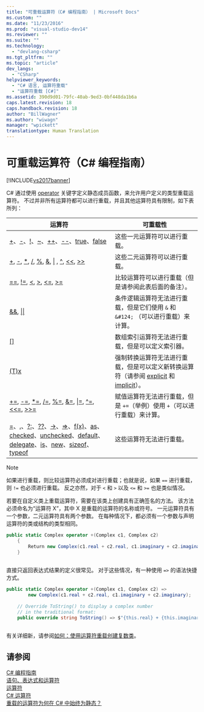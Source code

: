 ```yaml
---
title: "可重载运算符（C# 编程指南） | Microsoft Docs"
ms.custom: ""
ms.date: "11/23/2016"
ms.prod: "visual-studio-dev14"
ms.reviewer: ""
ms.suite: ""
ms.technology: 
  - "devlang-csharp"
ms.tgt_pltfrm: ""
ms.topic: "article"
dev_langs: 
  - "CSharp"
helpviewer_keywords: 
  - "C# 语言, 运算符重载"
  - "运算符重载 [C#]"
ms.assetid: 390d9d01-79fc-40ab-9ed3-0bf448da1b6a
caps.latest.revision: 18
caps.handback.revision: 18
author: "BillWagner"
ms.author: "wiwagn"
manager: "wpickett"
translationtype: Human Translation
---
```

# 可重载运算符（C# 编程指南）
[!INCLUDE[vs2017banner](../../../csharp/includes/vs2017banner.md)]

C\# 通过使用 [operator](../../../csharp/language-reference/keywords/operator.md) 关键字定义静态成员函数，来允许用户定义的类型重载运算符。  不过并非所有运算符都可以进行重载，并且其他运算符具有限制，如下表所列：  
  
|运算符|可重载性|  
|---------|----------|  
|[\+](../../../csharp/language-reference/operators/addition-operator.md)、[\-](../../../csharp/language-reference/operators/subtraction-operator.md)、[\!](../../../csharp/language-reference/operators/logical-negation-operator.md)、[~](../../../csharp/language-reference/operators/bitwise-complement-operator.md)、[\+\+](../../../csharp/language-reference/operators/increment-operator.md)、[\-\-](../../../csharp/language-reference/operators/decrement-operator.md)、[true](../../../csharp/language-reference/keywords/true.md)、[false](../../../csharp/language-reference/keywords/false.md)|这些一元运算符可以进行重载。|  
|[\+](../../../csharp/language-reference/operators/addition-operator.md), [\-](../../../csharp/language-reference/operators/subtraction-operator.md), [\*](../../../csharp/language-reference/operators/multiplication-operator.md), [\/](../../../csharp/language-reference/operators/division-operator.md), [%](../../../csharp/language-reference/operators/modulus-operator.md), [&](../../../csharp/language-reference/operators/and-operator.md),                              [&#124;](../../../csharp/language-reference/operators/or-operator.md) , [^](../../../csharp/language-reference/operators/xor-operator.md), [\<\<](../../../csharp/language-reference/operators/left-shift-operator.md), [\>\>](../../../csharp/language-reference/operators/right-shift-operator.md)|这些二元运算符可以进行重载。|  
|[\=\=](../../../csharp/language-reference/operators/equality-comparison-operator.md), [\!\=](../../../csharp/language-reference/operators/not-equal-operator.md), [\<](../../../csharp/language-reference/operators/less-than-operator.md), [\>](../../../csharp/language-reference/operators/greater-than-operator.md), [\<\=](../../../csharp/language-reference/operators/less-than-equal-operator.md), [\>\=](../../../csharp/language-reference/operators/greater-than-equal-operator.md)|比较运算符可以进行重载（但是请参阅此表后面的备注）。|  
|[&&](../../../csharp/language-reference/operators/conditional-and-operator.md), [&#124;&#124;](../../../csharp/language-reference/operators/conditional-or-operator.md)|条件逻辑运算符无法进行重载，但是它们使用 `&` 和                               `&#124;` （可以进行重载）来计算。|  
|[&#91;&#93;](../../../csharp/language-reference/operators/index-operator.md)|数组索引运算符无法进行重载，但是可以定义索引器。|  
|[\(T\)x](../../../csharp/language-reference/operators/invocation-operator.md)|强制转换运算符无法进行重载，但是可以定义新转换运算符（请参阅 [explicit](../../../csharp/language-reference/keywords/explicit.md) 和 [implicit](../../../csharp/language-reference/keywords/implicit.md)）。|  
|[\+\=](../../../csharp/language-reference/operators/addition-assignment-operator.md), [\-\=](../../../csharp/language-reference/operators/subtraction-assignment-operator-1.md), [\*\=](../../../csharp/language-reference/operators/multiplication-assignment-operator.md), [\/\=](../../../csharp/language-reference/operators/subtraction-assignment-operator.md), [%\=](../../../csharp/language-reference/operators/modulus-assignment-operator.md), [&\=](../../../csharp/language-reference/operators/and-assignment-operator.md), [&#124;\=](../../../csharp/language-reference/operators/or-assignment-operator.md), [^\=](../../../csharp/language-reference/operators/xor-assignment-operator.md), [\<\<\=](../../../csharp/language-reference/operators/left-shift-assignment-operator.md), [\>\>\=](../../../csharp/language-reference/operators/right-shift-assignment-operator.md)|赋值运算符无法进行重载，但是 `+=`（举例）使用 `+`（可以进行重载）来计算。|  
|[\=](../../../csharp/language-reference/operators/assignment-operator.md)、[.](../../../csharp/language-reference/operators/member-access-operator.md)、[?:](../../../csharp/language-reference/operators/conditional-operator.md)、[??](../../../csharp/language-reference/operators/null-conditional-operator.md)、[\-\>](../../../csharp/language-reference/operators/dereference-operator.md)、[\=\>](../../../csharp/language-reference/operators/lambda-operator.md)、[f\(x\)](../../../csharp/language-reference/operators/invocation-operator.md)、[as](../../../csharp/language-reference/keywords/as.md)、[checked](../../../csharp/language-reference/keywords/checked.md)、[unchecked](../../../csharp/language-reference/keywords/unchecked.md)、[default](../../../csharp/programming-guide/generics/default-keyword-in-generic-code.md)、[delegate](../../../csharp/programming-guide/statements-expressions-operators/anonymous-methods.md)、[is](../../../csharp/language-reference/keywords/is.md)、[new](../../../csharp/language-reference/keywords/new.md)、[sizeof](../../../csharp/language-reference/keywords/sizeof.md)、[typeof](../../../csharp/language-reference/keywords/typeof.md)|这些运算符无法进行重载。|  
  
> [!NOTE]
>  如果进行重载，则比较运算符必须成对进行重载；也就是说，如果 `==` 进行重载，则 `!=` 也必须进行重载。  反之亦然，对于 `<` 和 `>` 以及 `<=` 和 `>=` 也是类似情况。  
  
 若要在自定义类上重载运算符，需要在该类上创建具有正确签名的方法。  该方法必须命名为“运算符 X”，其中 X 是重载的运算符的名称或符号。  一元运算符具有一个参数，二元运算符具有两个参数。  在每种情况下，都必须有一个参数与声明运算符的类或结构的类型相同。  
  
```c#  
public static Complex operator +(Complex c1, Complex c2)  
    {  
        Return new Complex(c1.real + c2.real, c1.imaginary + c2.imaginary);  
    }  
  
```  
  
 直接只返回表达式结果的定义很常见。  对于这些情况，有一种使用 `=>` 的语法快捷方式。  
  
```c#  
public static Complex operator +(Complex c1, Complex c2) =>  
        new Complex(c1.real + c2.real, c1.imaginary + c2.imaginary);  
  
    // Override ToString() to display a complex number   
    // in the traditional format:  
    public override string ToString() => $"{this.real} + {this.imaginary}";  
  
```  
  
 有关详细新，请参阅[如何：使用运算符重载创建复数类](../../../csharp/programming-guide/statements-expressions-operators/how-to-use-operator-overloading-to-create-a-complex-number-class.md)。  
  
## 请参阅  
 [C\# 编程指南](../../../csharp/programming-guide/index.md)   
 [语句、表达式和运算符](../../../csharp/programming-guide/statements-expressions-operators/index.md)   
 [运算符](../../../csharp/programming-guide/statements-expressions-operators/operators.md)   
 [C\# 运算符](../../../csharp/language-reference/operators/index.md)   
 [重载的运算符为何在 C\# 中始终为静态？](http://go.microsoft.com/fwlink/?LinkId=112383)